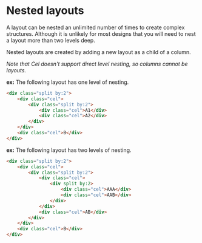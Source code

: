 # Nested layouts

A layout can be nested an unlimited number of times to create complex structures. Although it is unlikely for most designs that you will need to nest a layout more than two levels deep.

Nested layouts are created by adding a new layout as a child of a column.

_Note that Cel doesn't support direct level nesting, so columns cannot be layouts._

__ex:__
The following layout has one level of nesting.

```html
<div class="split by:2">
	<div class="cel">
		<div class="split by:2">
			<div class="cel">A1</div>
			<div class="cel">A2</div>
		</div>
	</div>
	<div class="cel">B</div>
</div>
```

__ex:__
The following layout has two levels of nesting.

```html
<div class="split by:2">
	<div class="cel">
		<div class="split by:2">
			<div class="cel">
				<div split by:2>
					<div class="cel">AAA</div>
					<div class="cel">AAB</div>
				</div>
			</div>
			<div class="cel">AB</div>
		</div>
	</div>
	<div class="cel">B</div>
</div>
```